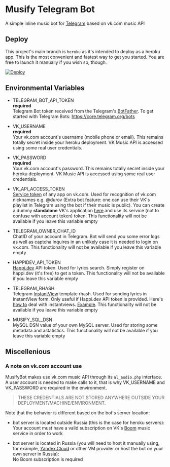 # Musify Telegram Bot
A simple inline music bot for [Telegram](t.me) based on vk.com music API

## Deploy
This project's main branch is `heroku` as it's intended to deploy as a heroku app. This is the most convenient and fastest way to get you started. You are free to launch it manually if you wish so, though.

[![Deploy](https://www.herokucdn.com/deploy/button.svg)](https://heroku.com/deploy)

## Environmental Variables
- TELEGRAM_BOT_API_TOKEN  
**required**  
Telegram Bot token received from the Telegram's [BotFather](https://t.me/botfather). To get started with Telegram Bots: https://core.telegram.org/bots

- VK_USERNAME  
**required**  
Your vk.com account's username (mobile phone or email). This remains totally secret inside your heroku deployment. VK Music API is accessed using some real user credentials.

- VK_PASSWORD  
**required**  
Your vk.com account's password. This remains totally secret inside your heroku deployment. VK Music API is accessed using some real user credentials.

- VK_API_ACCESS_TOKEN  
[Service token](https://vk.com/dev/access_token) of any app on vk.com. Used for recognition of vk.com nicknames e.g. @durov (Extra bot feature: one can use their VK's playlist in Telegram using the bot if their music is public). You can create a dummy **standalone** VK's application [here](https://vk.com/editapp?act=create) and use its service (not to confuse with account token) token. This functionality will not be available if you leave this variable empty

- TELEGRAM_OWNER_CHAT_ID  
ChatID of your account in Telegram. Bot will send you some error logs as well as captcha inquires in an unlikely case it is needed to login on vk.com. This functionality will not be available if you leave this variable empty

- HAPPIDEV_API_TOKEN  
[Happi.dev](https://happi.dev/docs/music) API token. Used for lyrics search. Simply register on happi.dev (it's free) to get a token. This functionality will not be available if you leave this variable empty

- TELEGRAM_RHASH  
Telegram [InstantView](https://instantview.telegram.org/) template rhash. Used for sending lyrics in InstantView form. Only useful if Happi.dev API token is provided. Here's [how to](https://instantview.telegram.org/#templates-tutorial) deal with instantviews. [Example](https://t.me/iv?url=https%3A%2F%2Fmusify-bot.herokuapp.com%2Flyrics%2F1996%2F2382%2F40356&rhash=81c30e9e431429). This functionality will not be available if you leave this variable empty

- MUSIFY_SQL_DSN  
MySQL DSN value of your own MySQL server. Used for storing some metadata and astatistics. This functionality will not be available if you leave this variable empty

## Miscellenious
### A note on vk.com account use
MusifyBot makes use vk.com music API through its `al_audio.php` interface. A user account is needed to make calls to it, that is why VK_USERNAME and VK_PASSWORD are required in the environment.  
> THESE CREDENTIALS ARE NOT STORED ANYWHERE OUTSIDE YOUR DEPLOYMENT/MACHINE/ENVIRONMENT.

Note that the behavior is different based on the bot's server location:

- bot server is located outside Russia (this is the case for heroku servers):  
Your account must have a valid subscription on VK's [Boom](https://vk.com/boom) music service in order to work

- bot server is located in Russia (you will need to host it manually using, for example, [Yandex.Cloud](https://cloud.yandex.com/) or other VM provider or host the bot on your own server in Russia):   
No Boom subscription is required